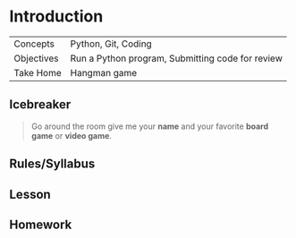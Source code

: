 # Introduction

| | |
| --- | ---
| Concepts | Python, Git, Coding
| Objectives | Run a Python program, Submitting code for review 
| Take Home | Hangman game

## Icebreaker
> Go around the room give me your **name** and your favorite **board game** or **video game**.

## Rules/Syllabus

## Lesson

## Homework
